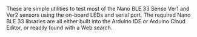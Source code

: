 These are simple utilities to test most of the Nano BLE 33 Sense Ver1 and Ver2 sensors using the on-board LEDs and serial port.  The required Nano BLE 33 libraries are all either built into the Arduino IDE or Arduino Cloud Editor, or readily found with a Web search.

